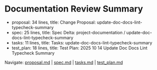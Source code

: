 # Documentation Review Summary

- proposal: 34 lines, title: Change Proposal: update-doc-docs-lint-typecheck-summary
- spec: 25 lines, title: Spec Delta: project-documentation / update-doc-docs-lint-typecheck-summary
- tasks: 11 lines, title: Tasks: update-doc-docs-lint-typecheck-summary
- test_plan: 18 lines, title: Test Plan: 2025 10 14 Update Doc Docs Lint Typecheck Summary

Navigate: [proposal.md](./proposal.md) | [spec.md](./spec.md) | [tasks.md](./tasks.md) | [test_plan.md](./test_plan.md)
